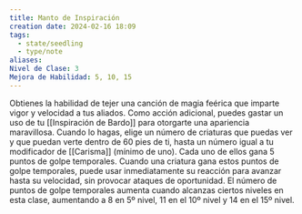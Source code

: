 ```yaml
---
title: Manto de Inspiración
creation date: 2024-02-16 18:09
tags:
  - state/seedling
  - type/note
aliases: 
Nivel de Clase: 3
Mejora de Habilidad: 5, 10, 15
---
```

Obtienes la habilidad de tejer una canción de magia feérica que imparte vigor y velocidad a tus
aliados. Como acción adicional, puedes gastar un uso de tu [[Inspiración de Bardo]] para otorgarte una apariencia maravillosa. 
Cuando lo hagas, elige un número de criaturas que puedas ver y que puedan verte dentro de 60 pies de ti, hasta un número igual a tu modificador de [[Carisma]] (mínimo de uno).
Cada uno de ellos gana 5 puntos de golpe temporales. Cuando una criatura gana estos puntos de
golpe temporales, puede usar inmediatamente su reacción para avanzar hasta su velocidad, sin
provocar ataques de oportunidad.
El número de puntos de golpe temporales aumenta cuando alcanzas ciertos niveles en esta clase,
aumentando a 8 en 5º nivel, 11 en el 10º nivel y 14 en el 15º nivel.
